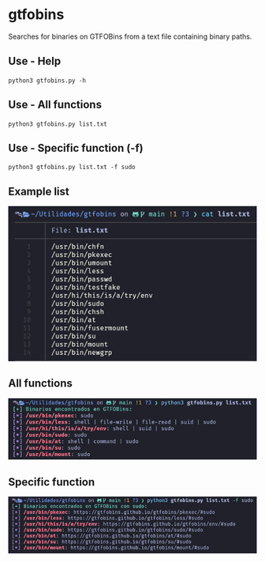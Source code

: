# gtfobins
Searches for binaries on GTFOBins from a text file containing binary paths.

## Use - Help
```
python3 gtfobins.py -h
```

## Use - All functions
```
python3 gtfobins.py list.txt
```

## Use - Specific function (-f)
```
python3 gtfobins.py list.txt -f sudo
```

## Example list
![List](List.png)

## All functions
![Example](Ex1.png)

## Specific function
![Example2](Ex2.png)
